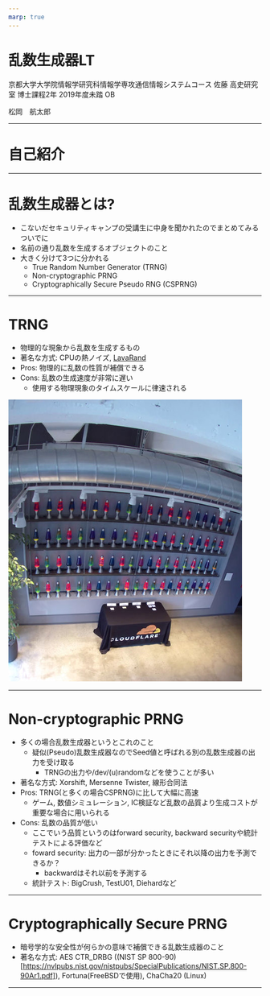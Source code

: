 ```yaml
---
marp: true
---
```

<!-- 
theme: default
size: 16:9
paginate: true
footer : ![](../../image/ccbysa.png) [licence](https://creativecommons.org/licenses/by-sa/4.0/)
style: |
  h1, h2, h3, h4, h5, header, footer {
        color: white;
    }
  section {
    background-color: #505050;
    color:white
  }
  table{
      color:black
  }
  code{
    color:black
  }
    a {
    font-weight:bold;
    color:#F00;
  } 
-->

<!-- page_number: true -->

# 乱数生成器LT

京都大学大学院情報学研究科情報学専攻通信情報システムコース 
佐藤 高史研究室 博士課程2年
2019年度未踏 OB

松岡　航太郎

---

# 自己紹介

---

# 乱数生成器とは?

- こないだセキュリティキャンプの受講生に中身を聞かれたのでまとめてみるついでに
- 名前の通り乱数を生成するオブジェクトのこと
- 大きく分けて3つに分かれる
    - True Random Number Generator (TRNG)
    - Non-cryptographic PRNG
    - Cryptographically Secure Pseudo RNG (CSPRNG)

---

# TRNG

- 物理的な現象から乱数を生成するもの
- 著名な方式: CPUの熱ノイズ, [LavaRand](https://gigazine.net/gsc_news/en/20240325-cloudflare-london-office-swinging-pendulums/)
- Pros: 物理的に乱数の性質が補償できる
- Cons: 乱数の生成速度が非常に遅い
    - 使用する物理現象のタイムスケールに律速される

![w:500px](../../image/lavarand_m.jpg)

---

# Non-cryptographic PRNG

- 多くの場合乱数生成器というとこれのこと
    - 疑似(Pseudo)乱数生成器なのでSeed値と呼ばれる別の乱数生成器の出力を受け取る
        - TRNGの出力や/dev/(u)randomなどを使うことが多い
- 著名な方式: Xorshift, Mersenne Twister, 線形合同法
- Pros: TRNG(と多くの場合CSPRNG)に比して大幅に高速
    - ゲーム, 数値シミュレーション, IC検証など乱数の品質より生成コストが重要な場合に用いられる
- Cons: 乱数の品質が低い
    - ここでいう品質というのはforward security, backward securityや統計テストによる評価など
    - foward security: 出力の一部が分かったときにそれ以降の出力を予測できるか？
        - backwardはそれ以前を予測する
    - 統計テスト: BigCrush, TestU01, Diehardなど

---

# Cryptographically Secure PRNG

- 暗号学的な安全性が何らかの意味で補償できる乱数生成器のこと
- 著名な方式: AES CTR_DRBG ((NIST SP 800-90)[https://nvlpubs.nist.gov/nistpubs/SpecialPublications/NIST.SP.800-90Ar1.pdf]), Fortuna(FreeBSDで使用), ChaCha20 (Linux)


---

